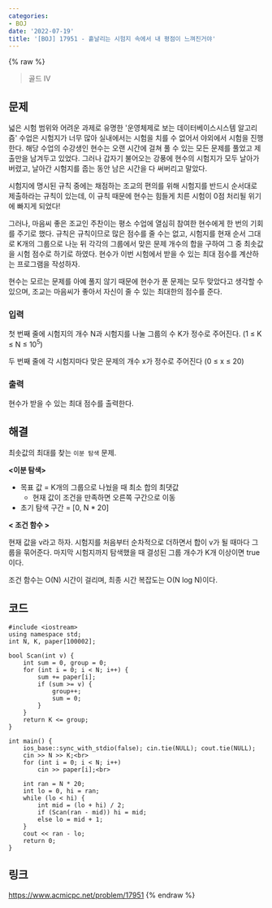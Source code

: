 ```yaml
---
categories:
- BOJ
date: '2022-07-19'
title: '[BOJ] 17951 - 흩날리는 시험지 속에서 내 평점이 느껴진거야'
---
```


{% raw %}
> 골드 IV<br>

## 문제
넓은 시험 범위와 어려운 과제로 유명한 '운영체제로 보는 데이터베이스시스템 알고리즘' 수업은 시험지가 너무 많아 실내에서는 시험을 치를 수 없어서 야외에서 시험을 진행한다. 해당 수업의 수강생인 현수는 오랜 시간에 걸쳐 풀 수 있는 모든 문제를 풀었고 제출만을 남겨두고 있었다. 그러나 갑자기 불어오는 강풍에 현수의 시험지가 모두 날아가 버렸고, 날아간 시험지를 줍는 동안 남은 시간을 다 써버리고 말았다.

시험지에 명시된 규칙 중에는 채점하는 조교의 편의를 위해 시험지를 반드시 순서대로 제출하라는 규칙이 있는데, 이 규칙 때문에 현수는 힘들게 치른 시험이 0점 처리될 위기에 빠지게 되었다!

그러나, 마음씨 좋은 조교인 주찬이는 평소 수업에 열심히 참여한 현수에게 한 번의 기회를 주기로 했다. 규칙은 규칙이므로 많은 점수를 줄 수는 없고, 시험지를 현재 순서 그대로 K개의 그룹으로 나눈 뒤 각각의 그룹에서 맞은 문제 개수의 합을 구하여 그 중 최솟값을 시험 점수로 하기로 하였다. 현수가 이번 시험에서 받을 수 있는 최대 점수를 계산하는 프로그램을 작성하자.

현수는 모르는 문제를 아예 풀지 않기 때문에 현수가 푼 문제는 모두 맞았다고 생각할 수 있으며, 조교는 마음씨가 좋아서 자신이 줄 수 있는 최대한의 점수를 준다.

### 입력
첫 번째 줄에 시험지의 개수 N과 시험지를 나눌 그룹의 수 K가 정수로 주어진다. (1 ≤ K ≤ N ≤ 10<sup>5</sup>)

두 번째 줄에 각 시험지마다 맞은 문제의 개수 x가 정수로 주어진다 (0 ≤ x ≤ 20)

### 출력
현수가 받을 수 있는 최대 점수를 출력한다.

## 해결
최솟값의 최대를 찾는 `이분 탐색` 문제.

**<이분 탐색>**
- 목표 값 = K개의 그룹으로 나눴을 때 최소 합의 최댓값
	- 현재 값이 조건을 만족하면 오른쪽 구간으로 이동
- 초기 탐색 구간 = [0, N * 20]

**< 조건 함수 >**

현재 값을 v라고 하자. 시험지를 처음부터 순차적으로 더하면서 합이 v가 될 때마다 그룹을 묶어준다. 마지막 시험지까지 탐색했을 때 결성된 그룹 개수가 K개 이상이면 true이다.

조건 함수는 O(N) 시간이 걸리며, 최종 시간 복잡도는 O(N log N)이다.

## 코드
```
#include <iostream>
using namespace std;
int N, K, paper[100002];

bool Scan(int v) {
	int sum = 0, group = 0;
	for (int i = 0; i < N; i++) {
		sum += paper[i];
		if (sum >= v) {
			group++;
			sum = 0;
		}
	}
	return K <= group;
}

int main() {
	ios_base::sync_with_stdio(false); cin.tie(NULL); cout.tie(NULL);
	cin >> N >> K;<br>
	for (int i = 0; i < N; i++)
		cin >> paper[i];<br>

	int ran = N * 20;
	int lo = 0, hi = ran;
	while (lo < hi) {
		int mid = (lo + hi) / 2;
		if (Scan(ran - mid)) hi = mid;
		else lo = mid + 1;
	}
	cout << ran - lo;
	return 0;
}
```

## 링크
https://www.acmicpc.net/problem/17951
{% endraw %}